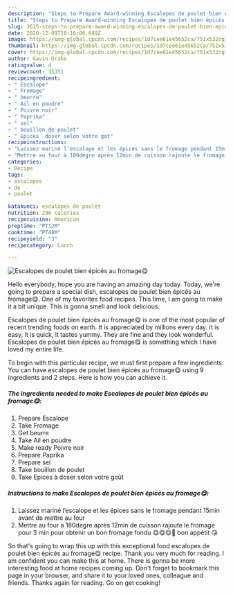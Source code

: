 ```yaml
---
description: "Steps to Prepare Award-winning Escalopes de poulet bien épicés au fromage😋"
title: "Steps to Prepare Award-winning Escalopes de poulet bien épicés au fromage😋"
slug: 3615-steps-to-prepare-award-winning-escalopes-de-poulet-bien-epices-au-fromage
date: 2020-12-09T18:16:06.649Z
image: https://img-global.cpcdn.com/recipes/1d7cee61e45652ca/751x532cq70/escalopes-de-poulet-bien-epices-au-fromage😋-photo-principale-de-la-recette.jpg
thumbnail: https://img-global.cpcdn.com/recipes/1d7cee61e45652ca/751x532cq70/escalopes-de-poulet-bien-epices-au-fromage😋-photo-principale-de-la-recette.jpg
cover: https://img-global.cpcdn.com/recipes/1d7cee61e45652ca/751x532cq70/escalopes-de-poulet-bien-epices-au-fromage😋-photo-principale-de-la-recette.jpg
author: Gavin Drake
ratingvalue: 4
reviewcount: 35351
recipeingredient:
- " Escalope"
- " Fromage"
- " beurre"
- " Ail en poudre"
- " Poivre noir"
- " Paprika"
- " sel"
- " bouillon de poulet"
- " Epices  doser selon votre got"
recipeinstructions:
- "Laissez mariné l’escalope et les épices sans le fromage pendant 15min avant de mettre au four"
- "Mettre au four à 180degre après 12min de cuisson rajoute le fromage pour 3 min pour obtenir un bon fromage fondu 😋😋😋🥰 bon appétit 😘"
categories:
- Recipe
tags:
- escalopes
- de
- poulet

katakunci: escalopes de poulet 
nutrition: 296 calories
recipecuisine: American
preptime: "PT12M"
cooktime: "PT48M"
recipeyield: "3"
recipecategory: Lunch

---
```



![Escalopes de poulet bien épicés au fromage😋](https://img-global.cpcdn.com/recipes/1d7cee61e45652ca/751x532cq70/escalopes-de-poulet-bien-epices-au-fromage😋-photo-principale-de-la-recette.jpg)

Hello everybody, hope you are having an amazing day today. Today, we're going to prepare a special dish, escalopes de poulet bien épicés au fromage😋. One of my favorites food recipes. This time, I am going to make it a bit unique. This is gonna smell and look delicious.



Escalopes de poulet bien épicés au fromage😋 is one of the most popular of recent trending foods on earth. It is appreciated by millions every day. It is easy, it is quick, it tastes yummy. They are fine and they look wonderful. Escalopes de poulet bien épicés au fromage😋 is something which I have loved my entire life.


To begin with this particular recipe, we must first prepare a few ingredients. You can have escalopes de poulet bien épicés au fromage😋 using 9 ingredients and 2 steps. Here is how you can achieve it.

<!--inarticleads1-->

##### The ingredients needed to make Escalopes de poulet bien épicés au fromage😋:

1. Prepare  Escalope
1. Take  Fromage
1. Get  beurre
1. Take  Ail en poudre
1. Make ready  Poivre noir
1. Prepare  Paprika
1. Prepare  sel
1. Take  bouillon de poulet
1. Take  Epices à doser selon votre goût




<!--inarticleads2-->

##### Instructions to make Escalopes de poulet bien épicés au fromage😋:

1. Laissez mariné l’escalope et les épices sans le fromage pendant 15min avant de mettre au four
1. Mettre au four à 180degre après 12min de cuisson rajoute le fromage pour 3 min pour obtenir un bon fromage fondu 😋😋😋🥰 bon appétit 😘




So that's going to wrap this up with this exceptional food escalopes de poulet bien épicés au fromage😋 recipe. Thank you very much for reading. I am confident you can make this at home. There is gonna be more interesting food at home recipes coming up. Don't forget to bookmark this page in your browser, and share it to your loved ones, colleague and friends. Thanks again for reading. Go on get cooking!
